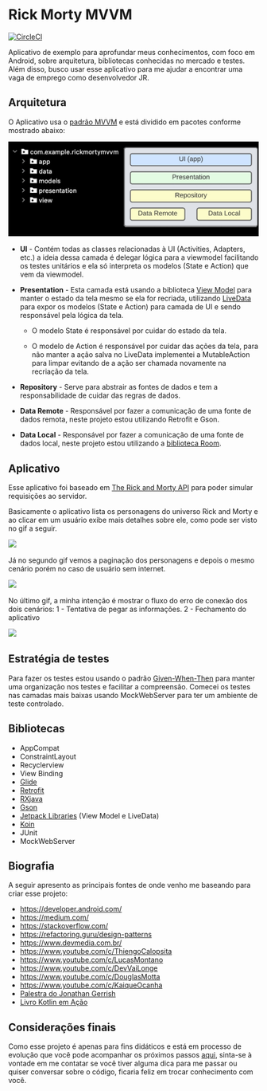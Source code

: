 # Rick Morty MVVM

[![CircleCI](https://circleci.com/gh/carvalho-0310/Rick_Morty_MVVM/tree/main.svg?style=svg)](https://circleci.com/gh/carvalho-0310/Rick_Morty_MVVM/tree/main)

Aplicativo de exemplo para aprofundar meus conhecimentos, com foco em Android, sobre arquitetura, bibliotecas conhecidas no mercado e testes. Além disso, busco usar esse aplicativo para me ajudar a encontrar uma vaga de emprego como desenvolvedor JR.

## Arquitetura

O Aplicativo usa o [padrão MVVM](https://en.wikipedia.org/wiki/Model%E2%80%93view%E2%80%93viewmodel) e está dividido em pacotes conforme mostrado abaixo:

<img src="https://github.com/carvalho-0310/Rick_Morty_MVVM/blob/main/folders.jpeg" width="600"/>

* __UI__ - Contém todas as classes relacionadas à UI (Activities, Adapters, etc.) a ideia dessa camada é delegar lógica para a viewmodel facilitando os testes unitários e ela só interpreta os modelos (State e Action) que vem da viewmodel.

* __Presentation__ - Esta camada está usando a biblioteca [View Model](https://developer.android.com/topic/libraries/architecture/viewmodel) para manter o  estado da tela mesmo se ela for recriada, utilizando [LiveData](https://developer.android.com/topic/libraries/architecture/livedata) para expor os modelos (State e Action) para camada de UI  e sendo responsável pela lógica da tela.

    * O modelo State é responsável por cuidar do estado da tela.

    * O modelo de Action é responsável por cuidar das ações da tela, para não manter a ação salva no LiveData implementei a MutableAction para limpar evitando de a ação ser chamada novamente na recriação da tela.

* __Repository__ - Serve para abstrair as fontes de dados e tem a responsabilidade de cuidar das regras de dados.

* __Data Remote__ - Responsável por fazer a comunicação de uma fonte de dados remota,
neste projeto estou utilizando Retrofit e Gson.

* __Data Local__ - Responsável por fazer a comunicação de uma fonte de dados local, neste projeto estou utilizando a [biblioteca Room](https://developer.android.com/topic/libraries/architecture/room).

## Aplicativo

Esse aplicativo foi baseado em [The Rick and Morty API](https://rickandmortyapi.com/) para poder simular requisições ao servidor.

Basicamente o aplicativo lista os personagens do universo Rick and Morty e ao clicar em um usuário exibe mais detalhes sobre ele, como pode ser visto no gif a seguir.

<img src="https://github.com/carvalho-0310/Rick_Morty_MVVM/blob/main/rick-and-morty-mvvm-1.gif" width="300"/>

Já no segundo gif vemos a paginação dos personagens e  depois o mesmo cenário porém no caso de usuário sem internet.

<img src="https://github.com/carvalho-0310/Rick_Morty_MVVM/blob/main/rick-and-morty-mvvm-2.gif" width="300"/>

No último gif, a minha intenção é mostrar o fluxo do erro de conexão dos dois cenários:
1 - Tentativa de pegar as informações.
2 - Fechamento do aplicativo

<img src="https://github.com/carvalho-0310/Rick_Morty_MVVM/blob/main/rick-and-morty-mvvm-3.gif" width="300"/>

## Estratégia de testes

Para fazer os testes estou usando o padrão [Given-When-Then](https://en.wikipedia.org/wiki/Given-When-Then) para manter uma organização nos testes e facilitar a compreensão. Comecei os testes nas camadas mais baixas usando MockWebServer para ter um ambiente de teste controlado.

## Bibliotecas

* AppCompat
* ConstraintLayout
* Recyclerview
* View Binding
* [Glide](https://github.com/bumptech/glide)
* [Retrofit](https://square.github.io/retrofit/)
* [RXjava](https://reactivex.io/documentation)
* [Gson](https://github.com/google/gson)
* [Jetpack Libraries](https://developer.android.com/jetpack/) (View Model e LiveData)
* [Koin](https://github.com/InsertKoinIO/koin)
* JUnit
* MockWebServer

## Biografia

A seguir apresento as principais fontes de onde venho me baseando para criar esse projeto:

* https://developer.android.com/
* https://medium.com/
* https://stackoverflow.com/
* https://refactoring.guru/design-patterns
* https://www.devmedia.com.br/
* https://www.youtube.com/c/ThiengoCalopsita
* https://www.youtube.com/c/LucasMontano
* https://www.youtube.com/c/DevVaiLonge
* https://www.youtube.com/c/DouglasMotta
* https://www.youtube.com/c/KaiqueOcanha
* [Palestra do Jonathan Gerrish](https://www.youtube.com/watch?v=VJi2vmaQe6w)
* [Livro Kotlin em Ação](https://g.co/kgs/rfE3vZ)

## Considerações finais

Como esse projeto é apenas para fins didáticos e está em processo de evolução que você pode acompanhar os próximos passos [aqui](https://github.com/carvalho-0310/Rick_Morty_MVVM/projects/1), sinta-se à vontade em me contatar se você tiver alguma dica para me passar ou quiser conversar sobre o código, ficaria feliz em trocar conhecimento com você.



